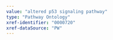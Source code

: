 ```yaml
---
value: "altered p53 signaling pathway"
type: "Pathway Ontology"
xref-identifier: "0000720"
xref-dataSource: "PW"
---
```

